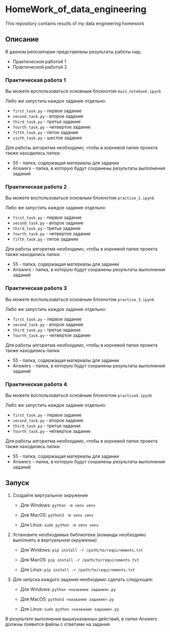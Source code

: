 # HomeWork_of_data_engineering

This repository contains results of my data engineering homework

## Описание

В данном репозитории представлены результаты работы над:

- Практической работой 1
- Практической работой 2

### Практическая работа 1

Вы можете воспользоваться основным блокнотом ```main_notebook.ipynb```

Либо же запустить каждое задание отдельно:

- ```first_task.py``` - первое задание
- ```second_task.py``` - второе задание
- ```third_task.py``` - третье задание
- ```fourth_task.py``` - четвертое задание
- ```fifth_task.py``` - пятое задание
- ```sixth_task.py``` - шестое задание

Для работы алгоритма необходимо, чтобы в корневой папке проекта также находились папки:

- 55 - папка, содержащая материалы для задании
- Answers - папка, в которую будут сохранены результаты выполнения заданий

### Практическая работа 2

Вы можете воспользоваться основным блокнотом ```practise_2.ipynb```

Либо же запустить каждое задание отдельно:

- ```first_task.py``` - первое задание
- ```second_task.py``` - второе задание
- ```third_task.py``` - третье задание
- ```fourth_task.py``` - четвертое задание
- ```fifth_task.py``` - пятое задание

Для работы алгоритма необходимо, чтобы в корневой папке проекта также находились папки:

- 55 - папка, содержащая материалы для задании
- Answers - папка, в которую будут сохранены результаты выполнения заданий

### Практическая работа 3

Вы можете воспользоваться основным блокнотом ```practise_3.ipynb```

Либо же запустить каждое задание отдельно:

- ```first_task.py``` - первое задание
- ```second_task.py``` - второе задание
- ```third_task.py``` - третье задание
- ```fourth_task.py``` - четвертое задание

Для работы алгоритма необходимо, чтобы в корневой папке проекта также находились папки:

- 55 - папка, содержащая материалы для задании
- Answers - папка, в которую будут сохранены результаты выполнения заданий

### Практическая работа 4

Вы можете воспользоваться основным блокнотом ```practise4.ipynb```

Либо же запустить каждое задание отдельно:

- ```first_task.py``` - первое задание
- ```second_task.py``` - второе задание
- ```third_task.py``` - третье задание
- ```fourth_task.py``` - четвертое задание

Для работы алгоритма необходимо, чтобы в корневой папке проекта также находились папки:

- 55 - папка, содержащая материалы для задании
- Answers - папка, в которую будут сохранены результаты выполнения заданий

## Запуск

1. Создайте виртуальное окружение

   - Для Windows:
   ```python -m venv venv```

   - Для MacOS:
   ```python3 -m venv venv```

   - Для Linux:
   ```sudo python -m venv venv```

2. Установите необходимые библиотеки (команды необходимо выполнять в виртуальном окружении)

   - Для Windows:
   ```pip install -r /path/to/requirements.txt```

   - Для MacOS:
   ```pip install -r /path/to/requirements.txt```

   - Для Linux:
   ```pip install -r /path/to/requirements.txt```

3. Для запуска каждого задания необходимо сделать следующее:

   - Для Windows:
   ```python <название задания>.py```

   - Для MacOS:
   ```python3 <название задания>.py```

   - Для Linux:
   ```sudo python <название задания>.py```

В результате выполнения вышеуказанных действий, в папке Answers должны появится файлы с ответами на задания
